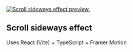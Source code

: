 [![Scroll sideways effect preview.](https://fluid-react.vercel.app/images/scroll-sideways-thumbnail.jpg)](https://scroll-sideways-effect.vercel.app/)

## Scroll sideways effect

Uses React (Vite) + TypeScript + Framer Motion
